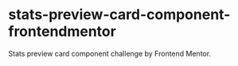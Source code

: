 # stats-preview-card-component-frontendmentor
Stats preview card component challenge by Frontend Mentor.
